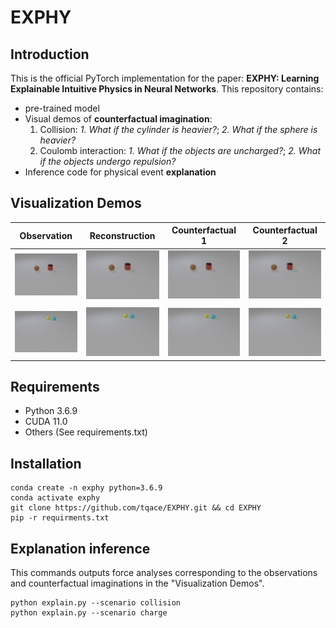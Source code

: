 # EXPHY

## Introduction
This is the official PyTorch implementation for the paper: **EXPHY: Learning Explainable Intuitive Physics in Neural Networks**. This repository contains:
- pre-trained model
- Visual demos of **counterfactual imagination**:
  1. Collision: _1. What if the cylinder is heavier?_; _2. What if the sphere is heavier?_
  2. Coulomb interaction: _1. What if the objects are uncharged?_; _2. What if the objects undergo repulsion?_
- Inference code for physical event **explanation**

## Visualization Demos
Observation| Reconstruction | Counterfactual 1 | Counterfactual 2
:--------------------------------------------------:|:--------------------------------------------------: |:--------------------------------------------------: |:--------------------------------------------------: 
![image](results/collision/observation.gif)  |  ![image](results/collision/explain.gif) | ![image](results/collision/counterfactual_1.gif) | ![image](results/collision/counterfactual_2.gif) 
|| |
![image](results/charge/observation.gif)  |  ![image](results/charge/explain.gif) | ![image](results/charge/counterfactual_1.gif) | ![image](results/charge/counterfactual_2.gif) 

## Requirements
- Python 3.6.9
- CUDA 11.0
- Others (See requirements.txt)
  
## Installation 
```
conda create -n exphy python=3.6.9
conda activate exphy
git clone https://github.com/tqace/EXPHY.git && cd EXPHY
pip -r requirments.txt
```
## Explanation inference
This commands outputs force analyses corresponding to the observations and counterfactual imaginations in the "Visualization Demos".
```
python explain.py --scenario collision
python explain.py --scenario charge
```
